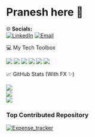 # Pranesh here 👋 

🌐 **Socials:**   
[![LinkedIn](https://img.shields.io/badge/LinkedIn-0077B5.svg?&style=for-the-badge&logo=linkedin&logoColor=white)](https://www.linkedin.com/in/pranesh-r-0886b5308/)
[![Email](https://img.shields.io/badge/Email-D14836?style=for-the-badge&logo=gmail&logoColor=white)](mailto:praneshtaker@gmail.com)

💻 My Tech Toolbox

<p align="left"> <img src="https://img.shields.io/badge/-Python-3670A0?style=for-the-badge&logo=python&logoColor=white" /> <img src="https://img.shields.io/badge/-Go-00ADD8?style=for-the-badge&logo=go&logoColor=white" /> <img src="https://img.shields.io/badge/-JavaScript-F7DF1E?style=for-the-badge&logo=javascript&logoColor=black" /> <img src="https://img.shields.io/badge/-Node.js-339933?style=for-the-badge&logo=node.js&logoColor=white" /> <img src="https://img.shields.io/badge/-Express.js-000000?style=for-the-badge&logo=express&logoColor=white" /> <img src="https://img.shields.io/badge/-FastAPI-009688?style=for-the-badge&logo=fastapi&logoColor=white" /> </p>
📈 GitHub Stats (With FX ✨)

<img src="https://github-readme-stats.vercel.app/api?username=Pranesh-alt&show_icons=true&theme=radical&title_color=ff6ec7&icon_color=79ff97&text_color=f8f8f2&bg_color=1e1e2f" /> <br /> <img src="https://github-readme-streak-stats.herokuapp.com?user=Pranesh-alt&theme=radical&background=1e1e2f&hide_border=true&sideLabels=ff6ec7&currStreakLabel=79ff97" /> <br /> <img src="https://github-readme-stats.vercel.app/api/top-langs/?username=Pranesh-alt&layout=compact&theme=radical&bg_color=1e1e2f&title_color=79ff97" /> 

### Top Contributed Repository

[![Expense_tracker](https://github-readme-stats.vercel.app/api/pin/?username=Pranesh-alt&repo=Expense_tracker&theme=radical)](https://github.com/Pranesh-alt/Expense_tracker)
